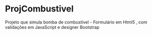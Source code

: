 # ProjCombustivel
Projeto que simula bomba de combustível - Formulário em Html5 , com validações em JavaScript e designer Bootstrap
